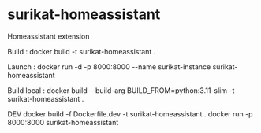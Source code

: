 # surikat-homeassistant
Homeassistant extension

Build : 
docker build -t surikat-homeassistant .

Launch :
docker run -d -p 8000:8000 --name surikat-instance surikat-homeassistant

Build local : 
docker build --build-arg BUILD_FROM=python:3.11-slim -t surikat-homeassistant .




DEV
docker build -f Dockerfile.dev -t surikat-homeassistant .
docker run -p 8000:8000 surikat-homeassistant

